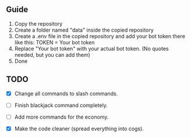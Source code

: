 ## Guide

1. Copy the repository
2. Create a folder named "data" inside the copied repository
3. Create a .env file in the copied repository and add your bot token there like this:
TOKEN = Your bot token
4. Replace "Your bot token" with your actual bot token. (No quotes needed, but you can add them)
5. Done

## TODO
- [x] Change all commands to slash commands.
- [ ] Finish blackjack command completely.

- [ ] Add more commands for the economy.
- [x] Make the code cleaner (spread everything into cogs).
